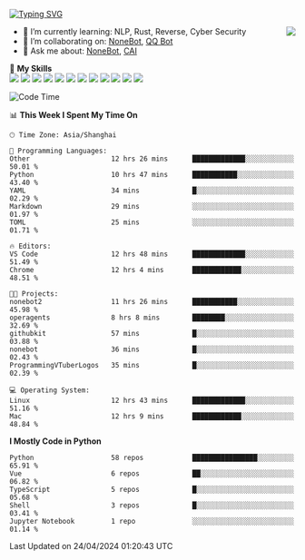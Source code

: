 [![Typing SVG](https://readme-typing-svg.herokuapp.com?size=25&duration=2500&color=8C43EA&vCenter=true&width=200&height=40&lines=Hi+there+%F0%9F%91%8B%F0%9F%8F%BB;I'm+yanyongyu)](https://git.io/typing-svg)

<a href="#">
  <img align="right" src="https://github-readme-stats.vercel.app/api?username=yanyongyu&count_private=true&show_icons=true&bg_color=15,f2f7fd,E0EAFC" />
</a>

- 🌱 I’m currently learning: NLP, Rust, Reverse, Cyber Security
- 👯 I’m collaborating on: [NoneBot](https://github.com/nonebot), [QQ Bot](https://github.com/Mrs4s/go-cqhttp)
- 💬 Ask me about: [NoneBot](https://github.com/nonebot), [CAI](https://github.com/cscs181/CAI)

🌟 **My Skills**  
![](https://img.shields.io/badge/-Python-3e74a2?style=flat-square&logo=Python&logoColor=fff)
![](https://img.shields.io/badge/-TypeScript-3178C6?style=flat-square&logo=TypeScript&logoColor=fff)
![](https://img.shields.io/badge/-Vue-4fc08d?style=flat-square&logo=Vue.js&logoColor=fff)
![](https://img.shields.io/badge/-React-2d98ce?style=flat-square&logo=React&logoColor=fff)
![](https://img.shields.io/badge/-FastAPI-009688?style=flat-square&logo=FastAPI&logoColor=fff)
![](https://img.shields.io/badge/-Linux-000000?style=flat-square&logo=Linux&logoColor=fff)
![](https://img.shields.io/badge/-Docker-2496ED?style=flat-square&logo=Docker&logoColor=fff)
![](https://img.shields.io/badge/-Kubernetes-326CE5?style=flat-square&logo=Kubernetes&logoColor=fff)
![](https://img.shields.io/badge/-GitHub%20Actions-2088FF?style=flat-square&logo=GitHubActions&logoColor=fff)
![](https://img.shields.io/badge/-PostgreSQL-4169E1?style=flat-square&logo=PostgreSQL&logoColor=fff)
![](https://img.shields.io/badge/-Redis-DC382D?style=flat-square&logo=Redis&logoColor=fff)
![](https://img.shields.io/badge/-MongoDB-47A248?style=flat-square&logo=MongoDB&logoColor=fff)

<!--START_SECTION:waka-->
![Code Time](http://img.shields.io/badge/Code%20Time-6%2C021%20hrs%2057%20mins-blue)

📊 **This Week I Spent My Time On** 

```text
🕑︎ Time Zone: Asia/Shanghai

💬 Programming Languages: 
Other                    12 hrs 26 mins      █████████████░░░░░░░░░░░░   50.01 % 
Python                   10 hrs 47 mins      ███████████░░░░░░░░░░░░░░   43.40 % 
YAML                     34 mins             █░░░░░░░░░░░░░░░░░░░░░░░░   02.29 % 
Markdown                 29 mins             ░░░░░░░░░░░░░░░░░░░░░░░░░   01.97 % 
TOML                     25 mins             ░░░░░░░░░░░░░░░░░░░░░░░░░   01.71 % 

🔥 Editors: 
VS Code                  12 hrs 48 mins      █████████████░░░░░░░░░░░░   51.49 % 
Chrome                   12 hrs 4 mins       ████████████░░░░░░░░░░░░░   48.51 % 

🐱‍💻 Projects: 
nonebot2                 11 hrs 26 mins      ███████████░░░░░░░░░░░░░░   45.98 % 
operagents               8 hrs 8 mins        ████████░░░░░░░░░░░░░░░░░   32.69 % 
githubkit                57 mins             █░░░░░░░░░░░░░░░░░░░░░░░░   03.88 % 
nonebot                  36 mins             █░░░░░░░░░░░░░░░░░░░░░░░░   02.43 % 
ProgrammingVTuberLogos   35 mins             █░░░░░░░░░░░░░░░░░░░░░░░░   02.39 % 

💻 Operating System: 
Linux                    12 hrs 43 mins      █████████████░░░░░░░░░░░░   51.16 % 
Mac                      12 hrs 9 mins       ████████████░░░░░░░░░░░░░   48.84 % 
```

**I Mostly Code in Python** 

```text
Python                   58 repos            ████████████████░░░░░░░░░   65.91 % 
Vue                      6 repos             ██░░░░░░░░░░░░░░░░░░░░░░░   06.82 % 
TypeScript               5 repos             █░░░░░░░░░░░░░░░░░░░░░░░░   05.68 % 
Shell                    3 repos             █░░░░░░░░░░░░░░░░░░░░░░░░   03.41 % 
Jupyter Notebook         1 repo              ░░░░░░░░░░░░░░░░░░░░░░░░░   01.14 % 
```




 Last Updated on 24/04/2024 01:20:43 UTC
<!--END_SECTION:waka-->
